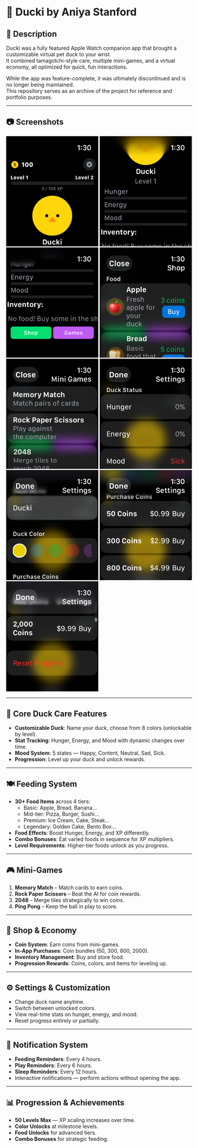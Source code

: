 # 🦆 Ducki by Aniya Stanford

## 📖 Description
Ducki was a fully featured Apple Watch companion app that brought a customizable virtual pet duck to your wrist.  
It combined tamagotchi-style care, multiple mini-games, and a virtual economy, all optimized for quick, fun interactions.  

While the app was feature-complete, it was ultimately discontinued and is no longer being maintained.  
This repository serves as an archive of the project for reference and portfolio purposes.

---

## 📷 Screenshots

<img src="photos/screen1.png" width="250"/>
<img src="photos/screen2.png" width="250"/>
<img src="photos/screen3.png" width="250"/>
<img src="photos/screen4.png" width="250"/>
<img src="photos/screen5.png" width="250"/>
<img src="photos/screen6.png" width="250"/>
<img src="photos/screen7.png" width="250"/>
<img src="photos/screen8.png" width="250"/>
<img src="photos/screen9.png" width="250"/>

---

## 🦆 Core Duck Care Features
- **Customizable Duck**: Name your duck, choose from 8 colors (unlockable by level).
- **Stat Tracking**: Hunger, Energy, and Mood with dynamic changes over time.
- **Mood System**: 5 states — Happy, Content, Neutral, Sad, Sick.
- **Progression**: Level up your duck and unlock rewards.

---

## 🍽 Feeding System
- **30+ Food Items** across 4 tiers:
  - Basic: Apple, Bread, Banana…
  - Mid-tier: Pizza, Burger, Sushi…
  - Premium: Ice Cream, Cake, Steak…
  - Legendary: Golden Cake, Bento Box…
- **Food Effects**: Boost Hunger, Energy, and XP differently.
- **Combo Bonuses**: Eat varied foods in sequence for XP multipliers.
- **Level Requirements**: Higher-tier foods unlock as you progress.

---

## 🎮 Mini-Games
1. **Memory Match** – Match cards to earn coins.
2. **Rock Paper Scissors** – Beat the AI for coin rewards.
3. **2048** – Merge tiles strategically to win coins.
4. **Ping Pong** – Keep the ball in play to score.

---

## 🛒 Shop & Economy
- **Coin System**: Earn coins from mini-games.
- **In-App Purchases**: Coin bundles (50, 300, 800, 2000).
- **Inventory Management**: Buy and store food.
- **Progression Rewards**: Coins, colors, and items for leveling up.

---

## ⚙️ Settings & Customization
- Change duck name anytime.
- Switch between unlocked colors.
- View real-time stats on hunger, energy, and mood.
- Reset progress entirely or partially.

---

## 🔔 Notification System
- **Feeding Reminders**: Every 4 hours.
- **Play Reminders**: Every 6 hours.
- **Sleep Reminders**: Every 12 hours.
- Interactive notifications — perform actions without opening the app.

---

## 📊 Progression & Achievements
- **50 Levels Max** — XP scaling increases over time.
- **Color Unlocks** at milestone levels.
- **Food Unlocks** for advanced tiers.
- **Combo Bonuses** for strategic feeding.
